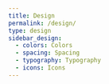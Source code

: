 ```yaml
---
title: Design
permalink: /design/
type: design
sidebar_design:
  - colors: Colors
  - spacing: Spacing
  - typography: Typography
  - icons: Icons
---
```

